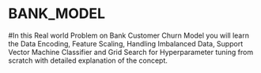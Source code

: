 # BANK_MODEL
#In this Real world Problem on Bank Customer Churn Model you will learn the Data Encoding, Feature Scaling, Handling Imbalanced Data, Support Vector Machine Classifier and Grid Search for Hyperparameter tuning from scratch with detailed explanation of the concept.
